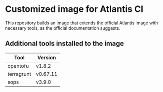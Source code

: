 # Customized image for Atlantis CI

This repository builds an image that extends the official Atlantis image
with necessary tools, as the official documentation suggests.

## Additional tools installed to the image

| Tool       | Version  |
|------------|----------|
| opentofu   | v1.8.2   |
| terragrunt | v0.67.11 |
| sops       | v3.9.0   |

